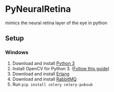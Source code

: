 # PyNeuralRetina
mimics the neural retina layer of the eye in python

## Setup

### Windows

1. Download and install [Python 3](https://www.python.org/download/releases/3.0/)
2. Install OpenCV for Python 3. ([Follow this guide](https://www.solarianprogrammer.com/2016/09/17/install-opencv-3-with-python-3-on-windows/))
3. Download and install [Erlang](http://www.erlang.org/downloads)
4. Download and install [RabbitMQ](https://www.rabbitmq.com/install-windows.html)
5. Run `pip install celery celery-pubsub`